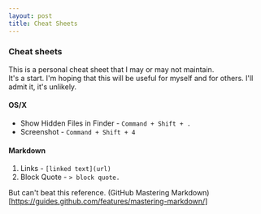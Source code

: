 ```yaml
---
layout: post
title: Cheat Sheets
---
```


### Cheat sheets
This is a personal cheat sheet that I may or may not maintain.  
It's a start.  I'm hoping that this will be useful for myself
and for others.  I'll admit it, it's unlikely.

#### OS/X
- Show Hidden Files in Finder - `Command + Shift + .`
- Screenshot - `Command + Shift + 4 `

#### Markdown

1. Links - `[linked text](url)`
1. Block Quote - `> block quote.`

But can't beat this reference.
(GitHub Mastering Markdown)[https://guides.github.com/features/mastering-markdown/]